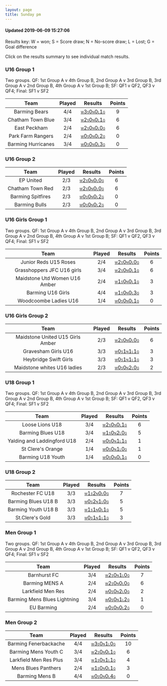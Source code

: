 ```yaml
---
layout: page
title: Sunday pm
---
```


#### Updated 2019-06-09 15:27:06 

Results key: W = won; S = Score draw; N = No-score draw; L = Lost; G = Goal difference

Click on the results summary to see individual match results.


### U16 Group 1
 Two groups. QF: 1st Group A v 4th Group B, 2nd Group A v 3rd Group B, 3rd Group A v 2nd Group B, 4th Group A v 1st Group B; SF: QF1 v QF2, QF3 v QF4; Final: SF1 v SF2

|        Team        | Played |                                                                                Results                                                                                | Points |
|:------------------:|:------:|:---------------------------------------------------------------------------------------------------------------------------------------------------------------------:|:------:|
|   Barming Bears    |  4/4   |   <a href="teamres/Barming-Bears.html"><font size="1">W</font>3<font size="1">S</font>0<font size="1">N</font>0<font size="1">L</font>1<font size="1">G</font></a>    |   9    |
| Chatham Town Blue  |  3/4   | <a href="teamres/Chatham-Town-Blue.html"><font size="1">W</font>2<font size="1">S</font>0<font size="1">N</font>0<font size="1">L</font>1<font size="1">G</font></a>  |   6    |
|    East Peckham    |  2/4   |   <a href="teamres/East-Peckham-.html"><font size="1">W</font>2<font size="1">S</font>0<font size="1">N</font>0<font size="1">L</font>0<font size="1">G</font></a>    |   6    |
| Park Farm Rangers  |  2/4   | <a href="teamres/Park-Farm-Rangers.html"><font size="1">W</font>0<font size="1">S</font>0<font size="1">N</font>0<font size="1">L</font>2<font size="1">G</font></a>  |   0    |
| Barming Hurricanes |  3/4   | <a href="teamres/Barming-Hurricanes.html"><font size="1">W</font>0<font size="1">S</font>0<font size="1">N</font>0<font size="1">L</font>3<font size="1">G</font></a> |   0    |


### U16 Group 2

|       Team        | Played |                                                                               Results                                                                                | Points |
|:-----------------:|:------:|:--------------------------------------------------------------------------------------------------------------------------------------------------------------------:|:------:|
|     EP United     |  2/3   |     <a href="teamres/EP-United.html"><font size="1">W</font>2<font size="1">S</font>0<font size="1">N</font>0<font size="1">L</font>0<font size="1">G</font></a>     |   6    |
| Chatham Town Red  |  2/3   | <a href="teamres/Chatham-Town-Red.html"><font size="1">W</font>2<font size="1">S</font>0<font size="1">N</font>0<font size="1">L</font>0<font size="1">G</font></a>  |   6    |
| Barming Spitfires |  2/3   | <a href="teamres/Barming-Spitfires.html"><font size="1">W</font>0<font size="1">S</font>0<font size="1">N</font>0<font size="1">L</font>2<font size="1">G</font></a> |   0    |
|   Barming Bulls   |  2/3   |   <a href="teamres/Barming-Bulls.html"><font size="1">W</font>0<font size="1">S</font>0<font size="1">N</font>0<font size="1">L</font>2<font size="1">G</font></a>   |   0    |


### U16 Girls Group 1
 Two groups. QF: 1st Group A v 4th Group B, 2nd Group A v 3rd Group B, 3rd Group A v 2nd Group B, 4th Group A v 1st Group B; SF: QF1 v QF2, QF3 v QF4; Final: SF1 v SF2

|             Team              | Played |                                                                                     Results                                                                                      | Points |
|:-----------------------------:|:------:|:--------------------------------------------------------------------------------------------------------------------------------------------------------------------------------:|:------:|
|     Junior Reds U15 Roses     |  2/4   |     <a href="teamres/Junior-Reds-U15-Roses.html"><font size="1">W</font>2<font size="1">S</font>0<font size="1">N</font>0<font size="1">L</font>0<font size="1">G</font></a>     |   6    |
|  Grasshoppers JFC U16 girls   |  3/4   |  <a href="teamres/Grasshoppers-JFC-U16-girls.html"><font size="1">W</font>2<font size="1">S</font>0<font size="1">N</font>0<font size="1">L</font>1<font size="1">G</font></a>   |   6    |
| Maidstone Utd Women U16 Amber |  2/4   | <a href="teamres/Maidstone-Utd-Women-U16-Amber.html"><font size="1">W</font>1<font size="1">S</font>0<font size="1">N</font>0<font size="1">L</font>1<font size="1">G</font></a> |   3    |
|       Barming U16 Girls       |  4/4   |      <a href="teamres/Barming-U16-Girls-.html"><font size="1">W</font>1<font size="1">S</font>0<font size="1">N</font>0<font size="1">L</font>3<font size="1">G</font></a>       |   3    |
|     Woodcoombe Ladies U16     |  1/4   |     <a href="teamres/Woodcoombe-Ladies-U16.html"><font size="1">W</font>0<font size="1">S</font>0<font size="1">N</font>0<font size="1">L</font>1<font size="1">G</font></a>     |   0    |


### U16 Girls Group 2

|               Team               | Played |                                                                                       Results                                                                                       | Points |
|:--------------------------------:|:------:|:-----------------------------------------------------------------------------------------------------------------------------------------------------------------------------------:|:------:|
| Maidstone United U15 Girls Amber |  2/3   | <a href="teamres/Maidstone-United-U15-Girls-Amber.html"><font size="1">W</font>2<font size="1">S</font>0<font size="1">N</font>0<font size="1">L</font>0<font size="1">G</font></a> |   6    |
|       Gravesham Girls U16        |  3/3   |       <a href="teamres/Gravesham-Girls-U16.html"><font size="1">W</font>0<font size="1">S</font>1<font size="1">N</font>1<font size="1">L</font>1<font size="1">G</font></a>        |   3    |
|      Heybridge Swift Girls       |  3/3   |      <a href="teamres/Heybridge-Swift-Girls.html"><font size="1">W</font>0<font size="1">S</font>1<font size="1">N</font>1<font size="1">L</font>1<font size="1">G</font></a>       |   3    |
|   Maidstone whites U16 ladies    |  2/3   |   <a href="teamres/Maidstone-whites-U16-ladies.html"><font size="1">W</font>0<font size="1">S</font>0<font size="1">N</font>2<font size="1">L</font>0<font size="1">G</font></a>    |   2    |


### U18 Group 1
 Two groups. QF: 1st Group A v 4th Group B, 2nd Group A v 3rd Group B, 3rd Group A v 2nd Group B, 4th Group A v 1st Group B; SF: QF1 v QF2, QF3 v QF4; Final: SF1 v SF2

|            Team             | Played |                                                                                    Results                                                                                     | Points |
|:---------------------------:|:------:|:------------------------------------------------------------------------------------------------------------------------------------------------------------------------------:|:------:|
|       Loose Lions U18       |  3/4   |       <a href="teamres/Loose-Lions-U18.html"><font size="1">W</font>2<font size="1">S</font>0<font size="1">N</font>0<font size="1">L</font>1<font size="1">G</font></a>       |   6    |
|      Barming Blues U18      |  3/4   |      <a href="teamres/Barming-Blues-U18.html"><font size="1">W</font>1<font size="1">S</font>0<font size="1">N</font>2<font size="1">L</font>0<font size="1">G</font></a>      |   5    |
| Yalding and Laddingford U18 |  2/4   | <a href="teamres/Yalding-and-Laddingford-U18.html"><font size="1">W</font>0<font size="1">S</font>0<font size="1">N</font>1<font size="1">L</font>1<font size="1">G</font></a> |   1    |
|      St Clere's Orange      |  1/4   |      <a href="teamres/St-Clere's-Orange.html"><font size="1">W</font>0<font size="1">S</font>0<font size="1">N</font>1<font size="1">L</font>0<font size="1">G</font></a>      |   1    |
|      Barming U18 Youth      |  1/4   |      <a href="teamres/Barming-U18-Youth.html"><font size="1">W</font>0<font size="1">S</font>0<font size="1">N</font>0<font size="1">L</font>1<font size="1">G</font></a>      |   0    |


### U18 Group 2

|        Team         | Played |                                                                                Results                                                                                 | Points |
|:-------------------:|:------:|:----------------------------------------------------------------------------------------------------------------------------------------------------------------------:|:------:|
|  Rochester FC U18   |  3/3   |  <a href="teamres/Rochester-FC-U18.html"><font size="1">W</font>1<font size="1">S</font>2<font size="1">N</font>0<font size="1">L</font>0<font size="1">G</font></a>   |   7    |
| Barming Blues U18 B |  3/3   | <a href="teamres/Barming-Blues-U18-B.html"><font size="1">W</font>0<font size="1">S</font>2<font size="1">N</font>1<font size="1">L</font>0<font size="1">G</font></a> |   5    |
| Barming Youth U18 B |  3/3   | <a href="teamres/Barming-Youth-U18-B.html"><font size="1">W</font>1<font size="1">S</font>1<font size="1">N</font>0<font size="1">L</font>1<font size="1">G</font></a> |   5    |
|   St.Clere's Gold   |  3/3   |   <a href="teamres/St.Clere's-Gold.html"><font size="1">W</font>0<font size="1">S</font>1<font size="1">N</font>1<font size="1">L</font>1<font size="1">G</font></a>   |   3    |


### Men Group 1
 Two groups. QF: 1st Group A v 4th Group B, 2nd Group A v 3rd Group B, 3rd Group A v 2nd Group B, 4th Group A v 1st Group B; SF: QF1 v QF2, QF3 v QF4; Final: SF1 v SF2

|             Team             | Played |                                                                                     Results                                                                                      | Points |
|:----------------------------:|:------:|:--------------------------------------------------------------------------------------------------------------------------------------------------------------------------------:|:------:|
|         Barnhurst FC         |  3/4   |         <a href="teamres/Barnhurst-FC.html"><font size="1">W</font>2<font size="1">S</font>0<font size="1">N</font>1<font size="1">L</font>0<font size="1">G</font></a>          |   7    |
|        Barming MENS A        |  2/4   |        <a href="teamres/Barming-MENS-A.html"><font size="1">W</font>2<font size="1">S</font>0<font size="1">N</font>0<font size="1">L</font>0<font size="1">G</font></a>         |   6    |
|      Larkfield Men Res       |  2/4   |       <a href="teamres/Larkfield-Men-Res.html"><font size="1">W</font>0<font size="1">S</font>0<font size="1">N</font>2<font size="1">L</font>0<font size="1">G</font></a>       |   2    |
| Barming Mens Blues Lightning |  3/4   | <a href="teamres/Barming-Mens-Blues-Lightning-.html"><font size="1">W</font>0<font size="1">S</font>0<font size="1">N</font>1<font size="1">L</font>2<font size="1">G</font></a> |   1    |
|          EU Barming          |  2/4   |          <a href="teamres/EU-Barming.html"><font size="1">W</font>0<font size="1">S</font>0<font size="1">N</font>0<font size="1">L</font>2<font size="1">G</font></a>           |   0    |


### Men Group 2

|          Team          | Played |                                                                                  Results                                                                                  | Points |
|:----------------------:|:------:|:-------------------------------------------------------------------------------------------------------------------------------------------------------------------------:|:------:|
| Barming Fenerbackache  |  4/4   | <a href="teamres/Barming-Fenerbackache.html"><font size="1">W</font>3<font size="1">S</font>0<font size="1">N</font>1<font size="1">L</font>0<font size="1">G</font></a>  |   10   |
|  Barming Mens Youth C  |  3/4   |  <a href="teamres/Barming-Mens-Youth-C.html"><font size="1">W</font>2<font size="1">S</font>0<font size="1">N</font>0<font size="1">L</font>1<font size="1">G</font></a>  |   6    |
| Larkfield Men Res Plus |  3/4   | <a href="teamres/Larkfield-Men-Res-Plus.html"><font size="1">W</font>1<font size="1">S</font>0<font size="1">N</font>1<font size="1">L</font>1<font size="1">G</font></a> |   4    |
|  Mens Blues Panthers   |  2/4   |  <a href="teamres/Mens-Blues-Panthers.html"><font size="1">W</font>1<font size="1">S</font>0<font size="1">N</font>0<font size="1">L</font>1<font size="1">G</font></a>   |   3    |
|     Barming Mens B     |  4/4   |     <a href="teamres/Barming-Mens-B.html"><font size="1">W</font>0<font size="1">S</font>0<font size="1">N</font>0<font size="1">L</font>4<font size="1">G</font></a>     |   0    |



<br /><br /><br />